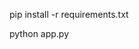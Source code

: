 <!-- Installation -->
pip install -r requirements.txt


<!-- To run the project -->
python app.py


